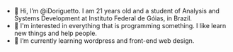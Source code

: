 - 👋 Hi, I’m @iDoriguetto. I am 21 years old and a student of Analysis and Systems Development at Instituto Federal de Góias, in Brazil.
- 👀 I'm interested in everything that is programming something. I like learn new things and help people.
- 🌱 I’m currently learning wordpress and front-end web design.

<!---
iDoriguetto/iDoriguetto is a ✨ special ✨ repository because its `README.md` (this file) appears on your GitHub profile.
You can click the Preview link to take a look at your changes.
--->
